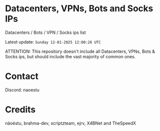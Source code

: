# Datacenters, VPNs, Bots and Socks IPs
 
Datacenters / Bots / VPN / Socks ips list

Latest update: `Sunday 12-01-2025 12:00:26 UTC` 

ATTENTION: This repository doesn't include all Datacenters, VPNs, Bots & Socks ips, 
but should include the vast majority of common ones.

# Contact
Discord: naoestu

# Credits
nãoéstu, brahma-dev, scriptzteam, ejrv, X4BNet and TheSpeedX
